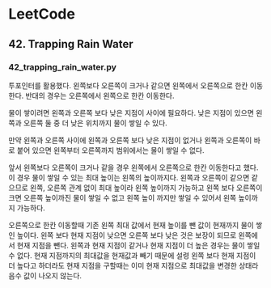 # LeetCode

## 42. Trapping Rain Water

### 42_trapping_rain_water.py

투포인터를 활용했다. 왼쪽보다 오른쪽이 크거나 같으면 왼쪽에서 오른쪽으로 한칸 이동한다. 반대의 경우는 오른쪽에서 왼쪽으로 한칸 이동한다.

물이 쌓이려면 왼쪽과 오른쪽 보다 낮은 지점이 사이에 필요하다. 낮은 지점이 있으면 왼쪽과 오른쪽 둘 중 더 낮은 위치까지 물이 쌓일 수 있다. 

만약 왼쪽과 오른쪽 사이에 왼쪽과 오른쪽 보다 낮은 지점이 없거나 왼쪽과 오른쪽이 바로 붙어 있으면 왼쪽부터 오른쪽까지 범위에서는 물이 쌓일 수 없다.

앞서 왼쪽보다 오른쪽이 크거나 같을 경우 왼쪽에서 오른쪽으로 한칸 이동한다고 했다. 이 경우 물이 쌓일 수 있는 최대 높이는 왼쪽의 높이까지다. 왼쪽과 오른쪽이 같으면 같으므로 왼쪽, 오른쪽 관계 없이 최대 높이라 왼쪽 높이까지 가능하고 왼쪽 보다 오른쪽이 크면 오른쪽 높이까진 물이 쌓일 수 없고 왼쪽 높이 까지만 쌓일 수 있어서 왼쪽 높이까지 가능하다.

오른쪽으로 한칸 이동할때 기존 왼쪽 최대 값에서 현재 높이를 뺀 값이 현재까지 물이 쌓인 높이다. 왼쪽 보다 현재 지점이 낮으면 오른쪽 보다 낮은 것은 보장이 되므로 왼쪽에서 현재 지점을 뺀다. 왼쪽과 현재 지점이 같거나 현재 지점이 더 높은 경우는 물이 쌓일 수 없다. 현재 지점까지의 최대값을 현재값과 빼기 때문에 설령 왼쪽 보다 현재 지점이 더 높다고 하더라도 현재 지점을 구할때는 이미 현재 지점으로 최대값을 변경한 상태라 음수 값이 나오지 않는다.

